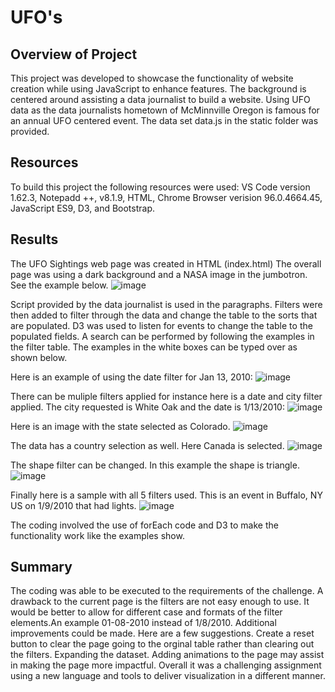 # UFO's
## Overview of Project
This project was developed to showcase the functionality of website creation while using JavaScript to enhance features. The background is centered around assisting a data journalist to build a website. Using UFO data as the data journalists hometown of McMinnville Oregon is famous for an annual UFO centered event. The data set data.js in the static folder was provided. 
## Resources
To build this project the following resources were used:
VS Code version 1.62.3, Notepadd ++, v8.1.9, HTML, Chrome Browser verision 96.0.4664.45, JavaScript ES9, D3, and Bootstrap.
## Results
The UFO Sightings web page was created in HTML (index.html) The overall page was using a dark background and a NASA image in the jumbotron. See the example below. 
![image](https://user-images.githubusercontent.com/90878901/144958751-929fcc8c-0d5c-42c0-997b-afc2c0d5af1e.png)

Script provided by the data journalist is used in the paragraphs. Filters were then added to filter through the data and change the table to the sorts that are populated. D3 was used to listen for events to change the table to the populated fields. A search can be performed by following the examples in the filter table. The examples in the white boxes can be typed over as shown below. 

Here is an example of using the date filter for Jan 13, 2010: 
![image](https://user-images.githubusercontent.com/90878901/144958996-19aff83e-04bf-4057-92ee-ad5fd31dfe1b.png)

There can be muliple filters applied for instance here is a date and city filter applied. The city requested is White Oak and the date is 1/13/2010:
![image](https://user-images.githubusercontent.com/90878901/144959294-aa268c67-1689-468c-a6c7-646bcd6dbcb7.png)

Here is an image with the state selected as Colorado. 
![image](https://user-images.githubusercontent.com/90878901/144959367-233241d3-e81a-40e1-bb8a-7b3ca674e53b.png)

The data has a country selection as well. Here Canada is selected. 
![image](https://user-images.githubusercontent.com/90878901/144959678-442da9f3-f23c-4542-8798-d6ff7a544ae5.png)

The shape filter can be changed. In this example the shape is triangle. 
![image](https://user-images.githubusercontent.com/90878901/144959513-8ae867ee-3791-409a-ab00-5f67d7e39805.png)

Finally here is a sample with all 5 filters used. This is an event in Buffalo, NY US on 1/9/2010 that had lights.
![image](https://user-images.githubusercontent.com/90878901/144960736-905a5fb7-e6f1-4e89-a85f-c44a34f85359.png)

The coding involved the use of forEach code and D3 to make the functionality work like the examples show. 

## Summary
The coding was able to be executed to the requirements of the challenge. A drawback to the current page is the filters are not easy enough to use. It would be better to allow for different case and formats of the filter elements.An example 01-08-2010 instead of 1/8/2010. Additional improvements could be made. Here are a few suggestions. Create a reset button to clear the page going to the orginal table rather than clearing out the filters. Expanding the dataset. Adding animations to the page may assist in making the page more impactful. Overall it was a challenging assignment using a new language and tools to deliver visualization in a different manner. 
